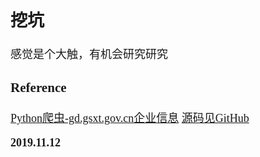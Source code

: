 <font size=4 face='楷体'>

## 挖坑  

感觉是个大触，有机会研究研究

### Reference

[Python爬虫-gd.gsxt.gov.cn企业信息](https://www.jianshu.com/p/1d2543cb41cf)
[源码见GitHub](https://github.com/9468305/python-script/blob/master/geetest_offline/geetest_offline_gd.py)

**2019.11.12**
